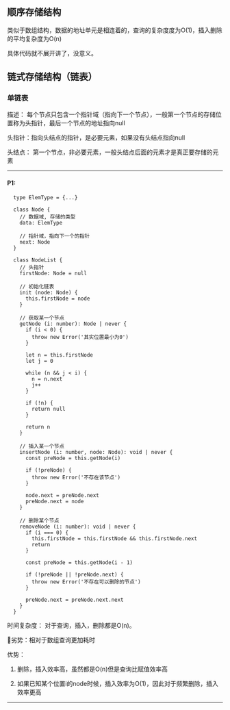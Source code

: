 ## 顺序存储结构

类似于数组结构，数据的地址单元是相连着的，查询的复杂度度为O(1)，插入删除的平均复杂度为O(n)

具体代码就不展开讲了，没意义。

## 链式存储结构（链表）

### 单链表

描述： 每个节点只包含一个指针域（指向下一个节点），一般第一个节点的存储位置称为头指针，最后一个节点的地址指向null

头指针：指向头结点的指针，是必要元素，如果没有头结点指向null

头结点： 第一个节点，非必要元素，一般头结点后面的元素才是真正要存储的元素

---
#### P1: 
```
  type ElemType = {...}

  class Node {
    // 数据域, 存储的类型
    data: ElemType

    // 指针域，指向下一个的指针
    next: Node
  }

  class NodeList {
    // 头指针
    firstNode: Node = null

    // 初始化链表
    init (node: Node) {
      this.firstNode = node
    }

    // 获取某一个节点
    getNode (i: number): Node | never {
      if (i < 0) {
        throw new Error('其实位置最小为0')
      }

      let n = this.firstNode
      let j = 0

      while (n && j < i) {
        n = n.next
        j++
      }

      if (!n) {
        return null
      }

      return n
    }

    // 插入某一个节点
    insertNode (i: number, node: Node): void | never {
      const preNode = this.getNode(i)

      if (!preNode) {
        throw new Error('不存在该节点')
      }

      node.next = preNode.next
      preNode.next = node
    }

    // 删除某个节点
    removeNode (i: number): void | never {
      if (i === 0) {
        this.firstNode = this.firstNode && this.firstNode.next
        return
      }

      const preNode = this.getNode(i - 1)

      if (!preNode || !preNode.next) {
        throw new Error('不存在可以删除的节点')
      }

      preNode.next = preNode.next.next
    }
  }
```

时间复杂度： 对于查询，插入，删除都是O(n)。

劣势：相对于数组查询更加耗时

优势：
1. 删除，插入效率高，虽然都是O(n)但是查询比赋值效率高

2. 如果已知某个位置i的node时候，插入效率为O(1)，因此对于频繁删除，插入效率更高
    
---